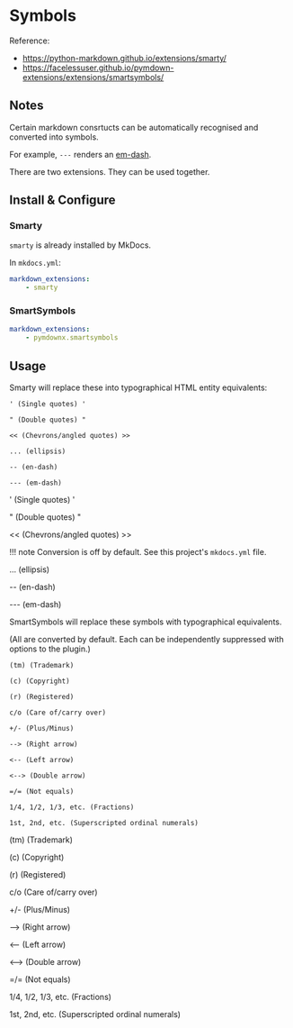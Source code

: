 # Symbols

Reference: 

- <https://python-markdown.github.io/extensions/smarty/>
- <https://facelessuser.github.io/pymdown-extensions/extensions/smartsymbols/>

## Notes

Certain markdown consrtucts can be automatically recognised and converted into symbols.

For example, `---` renders an [em-dash](https://en.wikipedia.org/wiki/Dash#Em_dash).

There are two extensions. They can be used together.

## Install & Configure

### Smarty

`smarty` is already installed by MkDocs.

In `mkdocs.yml`:

```yaml
markdown_extensions:
    - smarty
```

### SmartSymbols

```yaml
markdown_extensions:
    - pymdownx.smartsymbols
```

## Usage

Smarty will replace these into typographical HTML entity equivalents:

```
' (Single quotes) '

" (Double quotes) "

<< (Chevrons/angled quotes) >>

... (ellipsis)

-- (en-dash)

--- (em-dash)
```

' (Single quotes) '

" (Double quotes) "

<< (Chevrons/angled quotes) >>

!!! note
    Conversion is off by default. See this project's `mkdocs.yml` file.

... (ellipsis)

-- (en-dash)

--- (em-dash)





SmartSymbols will replace these symbols
with typographical equivalents.

(All are converted by default. Each can be independently suppressed with options
to the plugin.)

```
(tm) (Trademark)

(c) (Copyright)

(r) (Registered)

c/o (Care of/carry over)

+/- (Plus/Minus)

--> (Right arrow)

<-- (Left arrow)

<--> (Double arrow)

=/= (Not equals)

1/4, 1/2, 1/3, etc. (Fractions)

1st, 2nd, etc. (Superscripted ordinal numerals)

```

(tm) (Trademark)

(c) (Copyright)

(r) (Registered)

c/o (Care of/carry over)

+/- (Plus/Minus)

--> (Right arrow)

<-- (Left arrow)

<--> (Double arrow)

=/= (Not equals)

1/4, 1/2, 1/3, etc. (Fractions)

1st, 2nd, etc. (Superscripted ordinal numerals)
